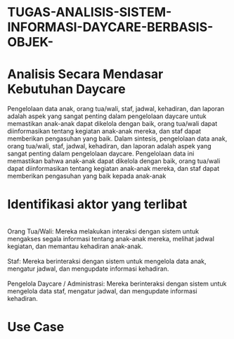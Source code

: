 # TUGAS-ANALISIS-SISTEM-INFORMASI-DAYCARE-BERBASIS-OBJEK-
# Analisis Secara Mendasar Kebutuhan Daycare
Pengelolaan data anak, orang tua/wali, staf, jadwal, kehadiran, dan laporan adalah aspek yang sangat penting dalam pengelolaan daycare untuk memastikan anak-anak dapat dikelola dengan baik, orang tua/wali dapat diinformasikan tentang kegiatan anak-anak mereka, dan staf dapat memberikan pengasuhan yang baik. Dalam sintesis, pengelolaan data anak, orang tua/wali, staf, jadwal, kehadiran, dan laporan adalah aspek yang sangat penting dalam pengelolaan daycare. Pengelolaan data ini memastikan bahwa anak-anak dapat dikelola dengan baik, orang tua/wali dapat diinformasikan tentang kegiatan anak-anak mereka, dan staf dapat memberikan pengasuhan yang baik kepada anak-anak
#  Identifikasi aktor yang terlibat 
<br>Orang Tua/Wali: Mereka melakukan interaksi dengan sistem untuk mengakses segala informasi tentang anak-anak mereka, melihat jadwal kegiatan, dan memantau kehadiran anak-anak.<br>
<br>Staf: Mereka berinteraksi dengan sistem untuk mengelola data anak, mengatur jadwal, dan mengupdate informasi kehadiran.<br>
<br>Pengelola Daycare / Administrasi: Mereka berinteraksi dengan sistem untuk mengelola data staf, mengatur jadwal, dan mengupdate informasi kehadiran.<br>
# Use Case
